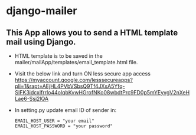 # django-mailer

## This App allows you to send a HTML template mail using Django.

  * HTML template is to be saved in the mailer/mailApp/templates/email_template.html file.
  
  * Visit the below link and turn ON less secure app access
    https://myaccount.google.com/lesssecureapps?pli=1&rapt=AEjHL4PVbVSbsQ9Tf4JXsA5Yfq-SIFK3idcxifrrlo44olqbKvwHGrofNKo08wbdtPrc9FD0p5mYEyvgV2nXeHLae6-Ssj2lQA
    
  * In setting.py update email ID of sender in:
    ```
    EMAIL_HOST_USER = "your email"
    EMAIL_HOST_PASSWORD = "your password"
    ```
